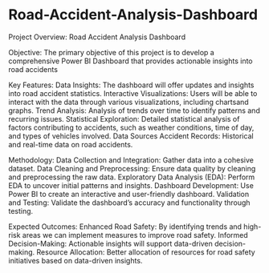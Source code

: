 # Road-Accident-Analysis-Dashboard

Project Overview: Road Accident Analysis Dashboard

Objective:
The primary objective of this project is to develop a comprehensive Power BI Dashboard that provides actionable insights into road accidents

Key Features:
Data Insights: The dashboard will offer  updates and insights into road accident statistics.
Interactive Visualizations: Users will be able to interact with the data through various visualizations, including  chartsand graphs.
Trend Analysis: Analysis of trends over time to identify patterns and recurring issues.
Statistical Exploration: Detailed statistical analysis of factors contributing to accidents, such as weather conditions, time of day, and types of vehicles involved.
Data Sources
Accident Records: Historical and real-time data on road accidents.

Methodology:
Data Collection and Integration: Gather data into a cohesive dataset.
Data Cleaning and Preprocessing: Ensure data quality by cleaning and preprocessing the raw data.
Exploratory Data Analysis (EDA): Perform EDA to uncover initial patterns and insights.
Dashboard Development: Use Power BI to create an interactive and user-friendly dashboard.
Validation and Testing: Validate the dashboard’s accuracy and functionality through testing.

Expected Outcomes:
Enhanced Road Safety: By identifying trends and high-risk areas  we can implement measures to improve road safety.
Informed Decision-Making: Actionable insights will support data-driven decision-making.
Resource Allocation: Better allocation of resources for road safety initiatives based on data-driven insights.

